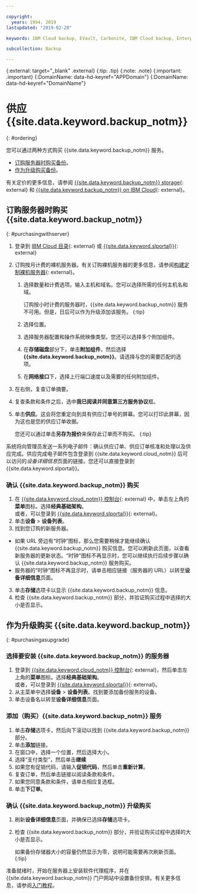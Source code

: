 ```yaml
---

copyright:
  years: 1994, 2019
lastupdated: "2019-02-28"

keywords: IBM Cloud backup, EVault, Carbonite, IBM Cloud backup, Enterprise backup

subcollection: Backup

---
```

{:external: target="_blank" .external}
{:tip: .tip}
{:note: .note}
{:important: .important}
{:DomainName: data-hd-keyref="APPDomain"}
{:DomainName: data-hd-keyref="DomainName"}

# 供应 {{site.data.keyword.backup_notm}}
{: #ordering}

您可以通过两种方式购买 {{site.data.keyword.backup_notm}} 服务。

- [订购服务器时购买备份](#purchasingwithserver)。
- [作为升级购买备份](#purchasingasupgrade)。

有关定价的更多信息，请参阅 [{{site.data.keyword.backup_notm}} storage](https://www.ibm.com/cloud/backup-and-restore){: external} 和 [{{site.data.keyword.backup_notm}} on IBM Cloud](https://www.ibm.com/cloud/backup/pricing){: external}。

## 订购服务器时购买 {{site.data.keyword.backup_notm}}
{: #purchasingwithserver}

1. 登录到 [IBM Cloud 目录](https://{DomainName}/catalog){: external} 或 [{{site.data.keyword.slportal}}](https://control.softlayer.com/){: external}
2. 订购按月计费的裸机服务器。有关订购裸机服务器的更多信息，请参阅[构建定制裸机服务器](/docs/bare-metal?topic=bare-metal-ordering-baremetal-server#ordering-baremetal-server){: external}。
   1. 选择数量和计费选项。输入主机和域名。您可以选择所需的任何主机名和域。

      订购按小时计费的服务器时，{{site.data.keyword.backup_notm}} 服务不可用。但是，日后可以作为升级添加该服务。
   {:tip}
   2. 选择位置。
   3. 选择服务器配置和操作系统映像类型。您还可以选择多个附加组件。
   4. 在**存储磁盘**部分下，单击**附加组件**，然后选择 **{{site.data.keyword.backup_notm}}**。请选择与您的需要匹配的选项。
   5. 在**网络接口**下，选择上行端口速度以及需要的任何附加组件。
3. 在右侧，复查订单摘要。
4. 复查条款和条件之后，选中**我已阅读并同意第三方服务协议**框。
5. 单击**供应**。这会将您重定向到具有供应订单号的屏幕。您可以打印此屏幕，因为这也是您的供应订单收据。

   您还可以通过单击**另存为报价**来保存此订单而不购买。
   {:tip}

系统将向管理员发送一系列电子邮件：确认供应订单、供应订单核准和处理以及供应完成。供应完成电子邮件包含登录到 {{site.data.keyword.cloud_notm}} 后可以访问的*设备详细信息*页面的链接。您还可以直接登录到 {{site.data.keyword.slportal}}。

### 确认 {{site.data.keyword.backup_notm}} 购买
1. 在 [{{site.data.keyword.cloud_notm}} 控制台](https://{DomainName}){: external} 中，单击左上角的**菜单**图标。选择**经典基础架构**。</br>
      或者，可以登录到 [{{site.data.keyword.slportal}}](https://control.softlayer.com/){: external}。
2. 单击**设备** > **设备列表**。
2. 找到您订购的新服务器。
  - 如果 URL 旁边有“时钟”图标，那么您需要稍候才能继续确认 {{site.data.keyword.backup_notm}} 购买信息。您可以刷新此页面，以查看新服务器的更新状态。“时钟”图标不再显示时，您可以继续执行后续步骤以确认 {{site.data.keyword.backup_notm}} 服务购买。
  - 服务器的“时钟”图标不再显示时，请单击相应链接（服务器的 URL）以转至**设备详细信息**页面。
3. 单击**存储**选项卡以显示 {{site.data.keyword.backup_notm}} 信息。
4. 检查 {{site.data.keyword.backup_notm}} 部分，并验证购买过程中选择的大小是否显示。

## 作为升级购买 {{site.data.keyword.backup_notm}}
{: #purchasingasupgrade}

### 选择要安装 {{site.data.keyword.backup_notm}} 的服务器

1. 登录到 [{{site.data.keyword.cloud_notm}} 控制台](https://{DomainName}){: external}，然后单击左上角的**菜单**图标。选择**经典基础架构**。</br>
      或者，可以登录到 [{{site.data.keyword.slportal}}](https://control.softlayer.com/){: external}。
2. 从主菜单中选择**设备** > **设备列表**。找到要添加备份服务的设备。
3. 单击设备名以转至**设备详细信息**页面。

### 添加（购买）{{site.data.keyword.backup_notm}} 服务
1. 单击**存储**选项卡，然后向下滚动以找到 {{site.data.keyword.backup_notm}} 部分。
2. 单击**添加**链接。
3. 在窗口中，选择一个位置，然后选择大小。
4. 选择“支付类型”，然后单击**继续**
5. 如果您有促销代码，请输入**促销代码**，然后单击**重新计算**。
6. 复查订单，然后单击链接以阅读条款和条件。
7. 如果您同意条款和条件，请单击相应复选框。
7. 单击**下订单**。

### 确认 {{site.data.keyword.backup_notm}} 升级购买
1. 刷新**设备详细信息**页面，并确保已选择**存储**选项卡。
2. 检查 {{site.data.keyword.backup_notm}} 部分，并验证购买过程中选择的大小是否显示。

   如果备份存储器大小的容量仍然显示为零，说明可能需要再次刷新页面。
   {:tip}

准备就绪时，开始在服务器上安装软件代理程序，并在 {{site.data.keyword.backup_notm}} 门户网站中设置备份安排。有关更多信息，请参阅[入门教程](/docs/infrastructure/Backup?topic=Backup-getting-started#getting-started)。
